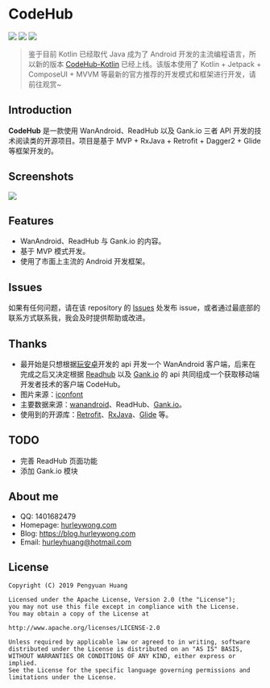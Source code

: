 # CodeHub

![](https://img.shields.io/badge/platform-Android-3ddc84?logo=Android&logoColor=white)
![](https://img.shields.io/badge/build-passing-42be1b?logoColor=white)
![](https://img.shields.io/badge/license-Apache2.0-434e52)

> 鉴于目前 Kotlin 已经取代 Java 成为了 Android 开发的主流编程语言，所以新的版本 [CodeHub-Kotlin](https://github.com/HurleyWong/CodeHub-Kotlin) 已经上线。该版本使用了 Kotlin + Jetpack + ComposeUI + MVVM 等最新的官方推荐的开发模式和框架进行开发，请前往观赏~

## Introduction

**CodeHub** 是一款使用 WanAndroid、ReadHub 以及 Gank.io 三者 API 开发的技术阅读类的开源项目。项目是基于 MVP + RxJava + Retrofit + Dagger2 + Glide 等框架开发的。

## Screenshots
![](https://i.loli.net/2021/03/23/DxCQuOFvwkYbSfP.jpg)


## Features

* WanAndroid、ReadHub 与 Gank.io 的内容。
* 基于 MVP 模式开发。
* 使用了市面上主流的 Android 开发框架。

## Issues

如果有任何问题，请在该 repository 的 [Issues](https://github.com/HurleyWong/CodeHub/issues) 处发布 issue，或者通过最底部的联系方式联系我，我会及时提供帮助或改进。

## Thanks

 - 最开始是只想根据[玩安卓](https://www.wanandroid.com/)开发的 api 开发一个 WanAndroid 客户端，后来在完成之后又决定根据 [Readhub](https://readhub.cn) 以及 [Gank.io](https://gank.io) 的 api 共同组成一个获取移动端开发者技术的客户端 CodeHub。
 - 图片来源：[iconfont](https://www.iconfont.cn/plus)
 - 主要数据来源：[wanandroid](https://www.wanandroid.com/blog/show/2)、ReadHub、[Gank.io](https://gank.io/api)。
 - 使用到的开源库：[Retrofit](https://github.com/square/retrofit)、[RxJava](https://github.com/ReactiveX/RxJava)、[Glide](https://github.com/bumptech/glide) 等。

## TODO

* 完善 ReadHub 页面功能
* 添加 Gank.io 模块

## About me

 * QQ: 1401682479
 * Homepage: [hurleywong.com](https://hurleywong.com)
 * Blog: https://blog.hurleywong.com
 * Email: hurleyhuang@hotmail.com

## License
```
Copyright (C) 2019 Pengyuan Huang

Licensed under the Apache License, Version 2.0 (the "License");
you may not use this file except in compliance with the License.
You may obtain a copy of the License at

http://www.apache.org/licenses/LICENSE-2.0

Unless required by applicable law or agreed to in writing, software
distributed under the License is distributed on an "AS IS" BASIS,
WITHOUT WARRANTIES OR CONDITIONS OF ANY KIND, either express or implied.
See the License for the specific language governing permissions and
limitations under the License.
```
